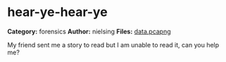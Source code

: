# hear-ye-hear-ye
**Category:** forensics
**Author:** nielsing
**Files:** [data.pcapng](./data.pcapng)

My friend sent me a story to read but I am unable to read it, can you help me?
